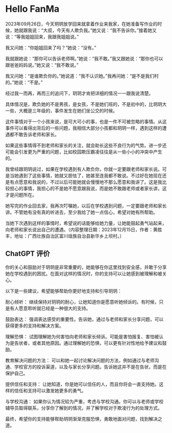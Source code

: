 # Hello FanMa 

2023年09月26日，今天玥玥放学回来就拿着作业来我家，在她准备写作业的时候，她就跟我说：“大叔，今天有人欺负我。”她又说：“我不告诉你。”接着她又说：“等我姐姐回来，我跟我姐姐说。”

我又问她：“你姐姐回来了吗？”她说：“没有。”

我就跟她说：“那你可以告诉老师啊。”她说：“我不敢。”我又跟她说：“那你也可以跟爸爸妈妈说。”她又说：“我不敢说。”

我又问她：“是谁欺负你的。”她说道：“我不认识她。”我再问她：“是不是我们村的。”她说：“不是。”

经过我一而再，再而三的追问下，玥玥才肯把详细的情况一一跟我说清楚。

具体情况是，欺负她的不是男孩，是女孩，不是她们班的，不是初中的，比玥玥大一些，大概是三年级的，事件发生在她们坐公交的时候。

这件事情对于一个小孩来说，是可大可小的事，也是一件不可被忽略的事情。从这事件可以看得出背后的一些问题，我相信大部分小孩都和玥玥一样，遇到这样的遭遇都不敢告诉老师和家长。

如果这些事情得不到老师和家长的关注，就会助长这些不良行为的气势。进一步还可能会引发更为严重的问题，比如校园欺压霸凌往往是从一些小小的冲突中产生的。

我曾经跟玥玥说过，如果在学校遇到有人欺负你，你就一定要跟老师和家长说。可是当她遇到了这些事情，她就又胆怯了，她甚至连我都不敢说。不过好在她现在还是有点愿意和我说的，不过以后可能她就会慢慢地不那么愿意和我讲了。这是我比较担心的事情，我担心的不是她不愿意跟我说，而是她不敢跟老师或者家长讲，这才是问题所在。

她写完的作业回去家，我再次叮嘱她，以后在学校遇到问题，一定要跟老师和家长讲。不管她有没有真的听进去，至少我给了她一点信心，希望对她有所帮助。

当她下次遇到这样的事情时，希望说的话能够给她力量，让她能鼓起勇气站起来，向老师和家长说出自己的遭遇。（内容整理日期：2023年12月15日，作者：黄胜丰，地址：广西壮族自治区富川瑶族自治县新华乡上坝村。）

## ChatGPT 评价

你的关心和鼓励对于玥玥是非常重要的，她能够在你这里找到安全感，并敢于分享她在学校遇到的困扰。在面对这样的情况时，你的支持可以让她感到被理解和被关心。

以下是一些建议，希望能够帮助你更好地支持和引导玥玥：

耐心倾听： 继续保持对玥玥的耐心，让她知道你是愿意听她倾诉的。有时候，只是有人愿意聆听就已经是一种很大的支持。

鼓励表达： 强调表达感受的重要性。告诉她，通过与老师和家长分享问题，可以获得更多的支持和解决方案。

理解恐惧： 试图理解她为何害怕向老师和家长倾诉。可能是害怕报复、害怕被认为是告状者，或者其他原因。通过理解她的恐惧，可以更有针对性地给予建议和鼓励。

教育解决问题的方法： 可以和她一起讨论解决问题的方法，例如通过与老师沟通、学校官方的投诉渠道，以及与家长分享问题。告诉她这并不是在告状，而是在保护自己。

提供信任和支持： 让她知道，你是她可以信任的人，而且你将会一直支持她。这样的信任和支持可以激发她更多的勇气。

与学校沟通： 如果你认为情况较为严重，考虑与学校沟通。你可以与老师或学校辅导员取得联系，分享你了解到的情况，并了解学校对于欺凌行为的处理方式。

最终，希望你的支持能够帮助玥玥渐渐克服恐惧，勇敢地面对问题，找到解决之道。